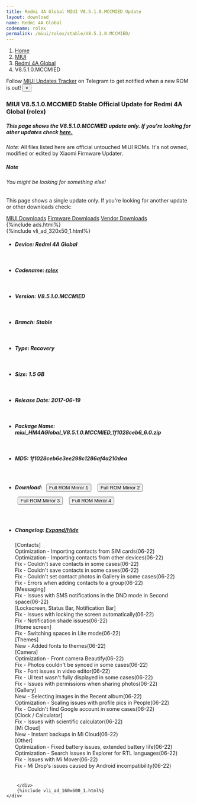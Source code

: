 ```yaml
---
title: Redmi 4A Global MIUI V8.5.1.0.MCCMIED Update
layout: download
name: Redmi 4A Global
codename: rolex
permalink: /miui/rolex/stable/V8.5.1.0.MCCMIED/
---
```

<nav aria-label="breadcrumb">
    <ol class="breadcrumb">
        <li class="breadcrumb-item"><a href="/">Home</a></li>
        <li class="breadcrumb-item"><a href="/miui/">MIUI</a></li>
        <li class="breadcrumb-item"><a href="/miui/rolex/">Redmi 4A Global</a></li>
        <li class="breadcrumb-item active" aria-current="page">V8.5.1.0.MCCMIED</li>
    </ol>
</nav>
<div class="alert alert-primary alert-dismissible fade show" role="alert">
    Follow <a href="https://t.me/MIUIUpdatesTracker" class="alert-link">MIUI Updates Tracker</a> on Telegram to get
    notified when a new ROM is out!
    <button type="button" class="close" data-dismiss="alert" aria-label="Close">
        <span aria-hidden="true">&times;</span>
    </button>
</div>
<div class="col-12 mx-auto">
    <h3 class="title bg-light p-2 rounded">MIUI V8.5.1.0.MCCMIED Stable Official Update for Redmi 4A Global (rolex)</h3>
    <h5>This page shows the V8.5.1.0.MCCMIED update only. If you're looking for other updates check
        <a href="/miui/rolex/">here.</a></h5>
    <p><i>Note: </i>All files listed here are official untouched MIUI ROMs.
        It's not owned, modified or edited by Xiaomi Firmware Updater.</p>
    <div class="card">
        <div class="card-body">
            <h5 class="card-title">Note</h5>
            <h6 class="card-subtitle mb-2 text-muted">You might be looking for something else!</h6>
            <p class="card-text">This page shows a single update only.
                If you're looking for another update or other downloads check:</p>
            <a href="/miui/" class="card-link">MIUI Downloads</a>
            <a href="/firmware/" class="card-link">Firmware Downloads</a>
            <a href="/vendor/" class="card-link">Vendor Downloads</a>
        </div>
    </div>
    {%include ads.html%}
    <div class="row justify-content-center">
        <div class="col-10" id="downloads">
                    <div class="card card-body">
            {%include vli_ad_320x50_1.html%}
            <ul class="list-unstyled">
                <li style="padding-bottom: 10px;">
                    <h5><b>Device: </b>Redmi 4A Global</h5>
                </li>
                <li style="padding-bottom: 10px;">
                    <h5><b>Codename: </b> <a href="/miui/rolex/" target="_blank">rolex</a> </h5>
                </li>
                <li style="padding-bottom: 10px;">
                    <h5><b>Version: </b>V8.5.1.0.MCCMIED</h5>
                </li>
                <li style="padding-bottom: 10px;">
                    <h5><b>Branch: </b>Stable</h5>
                </li>
                <li style="padding-bottom: 10px;">
                    <h5><b>Type: </b>Recovery</h5>
                </li>
                <li style="padding-bottom: 10px;">
                    <h5><b>Size: </b>1.5 GB</h5>
                </li>
                <li style="padding-bottom: 10px;">
                    <h5><b>Release Date: </b>2017-06-19</h5>
                </li>
                <li style="padding-bottom: 10px;">
                    <h5><b>Package Name: </b><span id="filename" class="text-dark">miui_HM4AGlobal_V8.5.1.0.MCCMIED_1f1028ceb6_6.0.zip</span></h5>
                </li>
                <li style="padding-bottom: 10px;">
                    <h5><b>MD5: </b><span id="md5" class="text-muted">1f1028ceb6e3ee298c1286af4a210dea</span></h5>
                </li>
                <li style="padding-bottom: 10px;">
                    <h5><b>Download: </b> <button type="button" id="download" class="btn btn-primary" style="margin: 7px;" onclick="window.open('https://bigota.d.miui.com/V8.5.1.0.MCCMIED/miui_HM4AGlobal_V8.5.1.0.MCCMIED_1f1028ceb6_6.0.zip', '_blank');"><i class="fa fa-download"></i> Full ROM Mirror 1</button> <button type="button" id="download" class="btn btn-primary" style="margin: 7px;" onclick="window.open('https://ks3orig.bigota.d.miui.com/V8.5.1.0.MCCMIED/miui_HM4AGlobal_V8.5.1.0.MCCMIED_1f1028ceb6_6.0.zip', '_blank');"><i class="fa fa-download"></i> Full ROM Mirror 2</button> <button type="button" id="download" class="btn btn-primary" style="margin: 7px;" onclick="window.open('https://airtel.bigota.d.miui.com/V8.5.1.0.MCCMIED/miui_HM4AGlobal_V8.5.1.0.MCCMIED_1f1028ceb6_6.0.zip', '_blank');"><i class="fa fa-download"></i> Full ROM Mirror 3</button> <button type="button" id="download" class="btn btn-primary" style="margin: 7px;" onclick="window.open('https://hugeota.d.miui.com/V8.5.1.0.MCCMIED/miui_HM4AGlobal_V8.5.1.0.MCCMIED_1f1028ceb6_6.0.zip', '_blank');"><i class="fa fa-download"></i> Full ROM Mirror 4</button></h5>
                </li>
                <li style="padding-bottom: 10px;">
                    <h5><b>Changelog: </b><a href="#rolex_1_changelog" data-toggle="collapse" role="button"
                            aria-expanded="false" aria-controls="rolex_1_changelog"> <i class="fa fa-arrow-down"
                                aria-hidden="true"></i> Expand/Hide</a></h5>
                    <div class="collapse" id="rolex_1_changelog">
                        <p id="changelog_text">[Contacts]<br>Optimization - Importing contacts from SIM cards(06-22)<br>Optimization - Importing contacts from other devices(06-22)<br>Fix - Couldn't save contacts in some cases(06-22)<br>Fix - Couldn't save contacts in some cases(06-22)<br>Fix - Couldn't set contact photos in Gallery in some cases(06-22)<br>Fix - Errors when adding contacts to a group(06-22)<br>[Messaging]<br>Fix - Issues with SMS notifications in the DND mode in Second space(06-22)<br>[Lockscreen, Status Bar, Notification Bar]<br>Fix - Issues with locking the screen automatically(06-22)<br>Fix - Notification shade issues(06-22)<br>[Home screen]<br>Fix - Switching spaces in Lite mode(06-22)<br>[Themes]<br>New - Added fonts to themes(06-22)<br>[Camera]<br>Optimization - Front camera Beautify(06-22)<br>Fix - Photos couldn't be synced in some cases(06-22)<br>Fix - Font issues in video editor(06-22)<br>Fix - UI text wasn't fully displayed in some cases(06-22)<br>Fix - Issues with permissions when sharing photos(06-22)<br>[Gallery]<br>New - Selecting images in the Recent album(06-22)<br>Optimization - Scaling issues with profile pics in People(06-22)<br>Fix - Couldn't find Google account in some cases(06-22)<br>[Clock / Calculator]<br>Fix - Issues with scientific calculator(06-22)<br>[Mi Cloud]<br>New - Instant backups in Mi Cloud(06-22)<br>[Other]<br>Optimization - Fixed battery issues, extended battery life(06-22)<br>Optimization - Search issues in Explorer for RTL languages(06-22)<br>Fix - Issues with Mi Mover(06-22)<br>Fix - Mi Drop's issues caused by Android incompatibility(06-22)</p>
                    </div>
                </li>
            </ul>
        </div>

        </div>
        {%include vli_ad_160x600_1.html%}
    </div>
</div>
